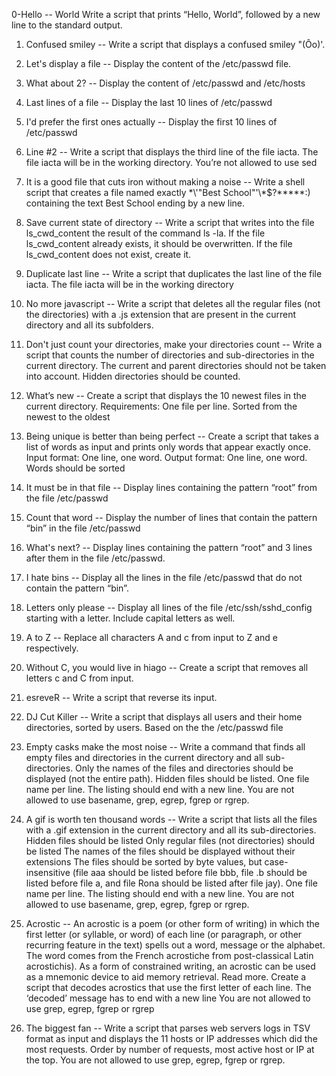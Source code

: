 0-Hello -- World Write a script that prints “Hello, World”, followed by a new line to the standard output.

1. Confused smiley -- Write a script that displays a confused smiley "(Ôo)'.

2. Let's display a file -- Display the content of the /etc/passwd file.

3. What about 2? -- Display the content of /etc/passwd and /etc/hosts

4. Last lines of a file -- Display the last 10 lines of /etc/passwd

5. I'd prefer the first ones actually -- Display the first 10 lines of /etc/passwd

6. Line #2 -- Write a script that displays the third line of the file iacta. The file iacta will be in the working directory. You’re not allowed to use sed

7. It is a good file that cuts iron without making a noise -- Write a shell script that creates a file named exactly \*\\'"Best School"\'\\*$\?\*\*\*\*\*:) containing the text Best School ending by a new line.

8. Save current state of directory -- Write a script that writes into the file ls_cwd_content the result of the command ls -la. If the file ls_cwd_content already exists, it should be overwritten. If the file ls_cwd_content does not exist, create it.

9. Duplicate last line -- Write a script that duplicates the last line of the file iacta. The file iacta will be in the working directory

10. No more javascript -- Write a script that deletes all the regular files (not the directories) with a .js extension that are present in the current directory and all its subfolders.

11. Don't just count your directories, make your directories count -- Write a script that counts the number of directories and sub-directories in the current directory. The current and parent directories should not be taken into account. Hidden directories should be counted.

12. What’s new -- Create a script that displays the 10 newest files in the current directory. Requirements: One file per line. Sorted from the newest to the oldest

13. Being unique is better than being perfect -- Create a script that takes a list of words as input and prints only words that appear exactly once. Input format: One line, one word. Output format: One line, one word. Words should be sorted

14. It must be in that file -- Display lines containing the pattern “root” from the file /etc/passwd

15. Count that word -- Display the number of lines that contain the pattern “bin” in the file /etc/passwd

16. What's next? -- Display lines containing the pattern “root” and 3 lines after them in the file /etc/passwd.

17. I hate bins -- Display all the lines in the file /etc/passwd that do not contain the pattern “bin”.

18. Letters only please -- Display all lines of the file /etc/ssh/sshd_config starting with a letter. Include capital letters as well.

19. A to Z -- Replace all characters A and c from input to Z and e respectively.

20. Without C, you would live in hiago -- Create a script that removes all letters c and C from input.

21. esreveR -- Write a script that reverse its input.

22. DJ Cut Killer -- Write a script that displays all users and their home directories, sorted by users. Based on the the /etc/passwd file

23. Empty casks make the most noise -- Write a command that finds all empty files and directories in the current directory and all sub-directories. Only the names of the files and directories should be displayed (not the entire path). Hidden files should be listed. One file name per line. The listing should end with a new line. You are not allowed to use basename, grep, egrep, fgrep or rgrep.

24. A gif is worth ten thousand words -- Write a script that lists all the files with a .gif extension in the current directory and all its sub-directories.
Hidden files should be listed
Only regular files (not directories) should be listed
The names of the files should be displayed without their extensions
The files should be sorted by byte values, but case-insensitive (file aaa should be listed before file bbb, file .b should be listed before file a, and file Rona should be listed after file jay). One file name per line. The listing should end with a new line. You are not allowed to use basename, grep, egrep, fgrep or rgrep.

25. Acrostic -- An acrostic is a poem (or other form of writing) in which the first letter (or syllable, or word) of each line (or paragraph, or other recurring feature in the text) spells out a word, message or the alphabet. The word comes from the French acrostiche from post-classical Latin acrostichis). As a form of constrained writing, an acrostic can be used as a mnemonic device to aid memory retrieval. Read more.
Create a script that decodes acrostics that use the first letter of each line.
The ‘decoded’ message has to end with a new line
You are not allowed to use grep, egrep, fgrep or rgrep

26. The biggest fan -- Write a script that parses web servers logs in TSV format as input and displays the 11 hosts or IP addresses which did the most requests. Order by number of requests, most active host or IP at the top. You are not allowed to use grep, egrep, fgrep or rgrep.
